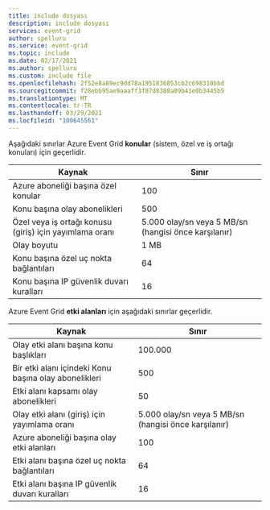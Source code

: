 ```yaml
---
title: include dosyası
description: include dosyası
services: event-grid
author: spelluru
ms.service: event-grid
ms.topic: include
ms.date: 02/17/2021
ms.author: spelluru
ms.custom: include file
ms.openlocfilehash: 2f52e8a89ec9dd78a1951836053cb2c698310bbd
ms.sourcegitcommit: f28ebb95ae9aaaff3f87d8388a09b41e0b3445b5
ms.translationtype: MT
ms.contentlocale: tr-TR
ms.lasthandoff: 03/29/2021
ms.locfileid: "100645561"
---
```

Aşağıdaki sınırlar Azure Event Grid **konular** (sistem, özel ve iş ortağı konuları) için geçerlidir. 

| Kaynak | Sınır |
| --- | --- |
| Azure aboneliği başına özel konular | 100 |
| Konu başına olay abonelikleri | 500 |
| Özel veya iş ortağı konusu (giriş) için yayımlama oranı | 5.000 olay/sn veya 5 MB/sn (hangisi önce karşılanır) |
| Olay boyutu | 1 MB  |
| Konu başına özel uç nokta bağlantıları  | 64 | 
| Konu başına IP güvenlik duvarı kuralları | 16 | 

Azure Event Grid **etki alanları** için aşağıdaki sınırlar geçerlidir. 

| Kaynak | Sınır |
| --- | --- |
| Olay etki alanı başına konu başlıkları | 100.000 |
| Bir etki alanı içindeki Konu başına olay abonelikleri | 500 |
| Etki alanı kapsamı olay abonelikleri | 50 |
| Olay etki alanı (giriş) için yayımlama oranı | 5.000 olay/sn veya 5 MB/sn (hangisi önce karşılanır) |
| Azure aboneliği başına olay etki alanları | 100 |
| Etki alanı başına özel uç nokta bağlantıları | 64 | 
| Etki alanı başına IP güvenlik duvarı kuralları | 16 | 


